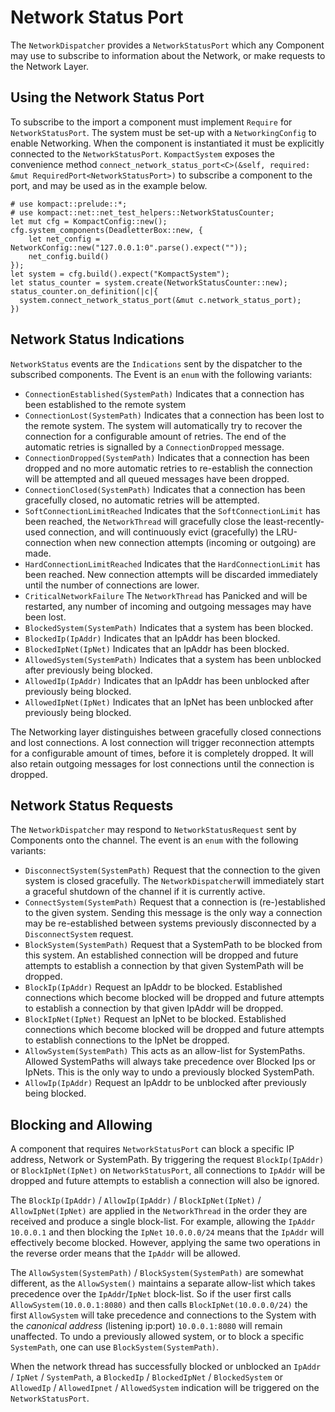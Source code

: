 # Network Status Port

The `NetworkDispatcher` provides a `NetworkStatusPort` which any Component may use to subscribe to information about the 
Network, or make requests to the Network Layer.

## Using the Network Status Port

To subscribe to the import a component must implement `Require` for `NetworkStatusPort`. The system must be set-up with 
a `NetworkingConfig` to enable Networking. When the component is instantiated it must be explicitly connected to the 
`NetworkStatusPort`. `KompactSystem` exposes the convenience method 
`connect_network_status_port<C>(&self, required: &mut RequiredPort<NetworkStatusPort>)` to subscribe a component to the 
port, and may be used as in the example below.
```
# use kompact::prelude::*;
# use kompact::net::net_test_helpers::NetworkStatusCounter;
let mut cfg = KompactConfig::new();
cfg.system_components(DeadletterBox::new, {
    let net_config = NetworkConfig::new("127.0.0.1:0".parse().expect(""));
    net_config.build()
});
let system = cfg.build().expect("KompactSystem");
let status_counter = system.create(NetworkStatusCounter::new);
status_counter.on_definition(|c|{
  system.connect_network_status_port(&mut c.network_status_port);
})
```

## Network Status Indications

`NetworkStatus` events are the `Indications` sent by the dispatcher to the subscribed components. 
The Event is an `enum` with the following variants:

* `ConnectionEstablished(SystemPath)` Indicates that a connection has been established to the remote system
* `ConnectionLost(SystemPath)` Indicates that a connection has been lost to the remote system. The system will 
automatically try to recover the connection for a configurable amount of retries. The end of the automatic retries is 
signalled by a `ConnectionDropped` message.
* `ConnectionDropped(SystemPath)` Indicates that a connection has been dropped and no more automatic retries to 
re-establish the connection will be attempted and all queued messages have been dropped.
* `ConnectionClosed(SystemPath)` Indicates that a connection has been gracefully closed, no automatic retries will be
attempted.
*  `SoftConnectionLimitReached` Indicates that the `SoftConnectionLimit` has been reached, the `NetworkThread` will 
gracefully close the least-recently-used connection, and will continuously evict (gracefully) the LRU-connection when new 
connection attempts (incoming or outgoing) are made.
*  `HardConnectionLimitReached` Indicates that the `HardConnectionLimit` has been reached. New connection attempts will
be discarded immediately until the number of connections are lower.
*  `CriticalNetworkFailure` The `NetworkThread` has Panicked and will be restarted, any number of incoming and outgoing 
messages may have been lost.
* `BlockedSystem(SystemPath)` Indicates that a system has been blocked.
* `BlockedIp(IpAddr)` Indicates that an IpAddr has been blocked.
* `BlockedIpNet(IpNet)` Indicates that an IpAddr has been blocked.
* `AllowedSystem(SystemPath)` Indicates that a system has been unblocked after previously being blocked.
* `AllowedIp(IpAddr)` Indicates that an IpAddr has been unblocked after previously being blocked.
* `AllowedIpNet(IpNet)` Indicates that an IpNet has been unblocked after previously being blocked.

The Networking layer distinguishes between gracefully closed connections and lost connections. 
A lost connection will trigger reconnection attempts for a configurable amount of times, before it is completely dropped. 
It will also retain outgoing messages for lost connections until the connection is dropped. 

## Network Status Requests

The `NetworkDispatcher` may respond to `NetworkStatusRequest` sent by Components onto the channel. 
The event is an `enum` with the following variants:

* `DisconnectSystem(SystemPath)` Request that the connection to the given system is closed gracefully. The 
  `NetworkDispatcher`will immediately start a graceful shutdown of the channel if it is currently active.
* `ConnectSystem(SystemPath)` Request that a connection is (re-)established to the given system. Sending this message is
the only way a connection may be re-established between systems previously disconnected by a `DisconnectSystem` request.
* `BlockSystem(SystemPath)` Request that a SystemPath to be blocked from this system. An established connection
will be dropped and future attempts to establish a connection by that given SystemPath will be dropped.
* `BlockIp(IpAddr)` Request an IpAddr to be blocked. Established connections which become blocked
will be dropped and future attempts to establish a connection by that given IpAddr will be dropped.
* `BlockIpNet(IpNet)` Request an IpNet to be blocked. Established connections which become blocked
will be dropped and future attempts to establish connections to the IpNet be dropped.
* `AllowSystem(SystemPath)` This acts as an allow-list for SystemPaths. Allowed SystemPaths will always take precedence
over Blocked Ips or IpNets. This is the only way to undo a previously blocked SystemPath.
* `AllowIp(IpAddr)` Request an IpAddr to be unblocked after previously being blocked.

## Blocking and Allowing

A component that requires `NetworkStatusPort` can block a specific IP address, Network or SystemPath. 
By triggering the request `BlockIp(IpAddr)` or `BlockIpNet(IpNet)` on `NetworkStatusPort`, all connections to `IpAddr`
will be dropped and future attempts to establish a connection will also be ignored.  

The `BlockIp(IpAddr)` / `AllowIp(IpAddr)` / `BlockIpNet(IpNet)` / `AllowIpNet(IpNet)` are applied in the `NetworkThread`
in the order they are received and produce a single block-list. For example, allowing the `IpAddr` `10.0.0.1` and then
blocking the `IpNet` `10.0.0.0/24` means that the `IpAddr` will effectively become blocked. However, applying the same 
two operations in the reverse order means that the `IpAddr` will be allowed.  

The `AllowSystem(SystemPath)` / `BlockSystem(SystemPath)` are somewhat different, as the `AllowSystem()` maintains a 
separate allow-list which takes precedence over the `IpAddr`/`IpNet` block-list. So if the user first calls 
`AllowSystem(10.0.0.1:8080)` and then calls `BlockIpNet(10.0.0.0/24)` the first `AllowSystem` will take precedence and
connections to the System with the *canonical address* (listening ip:port) `10.0.0.1:8080` will remain unaffected.
To undo a previously allowed system, or to block a specific `SystemPath`, one can use `BlockSystem(SystemPath)`.

When the network thread has successfully blocked or unblocked an `IpAddr` / `IpNet` / `SystemPath`, a `BlockedIp` /
`BlockedIpNet` / `BlockedSystem` or `AllowedIp` / `AllowedIpnet` / `AllowedSystem` indication will be triggered on the 
`NetworkStatusPort`.